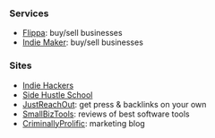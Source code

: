 ### Services
- [Flippa](https://flippa.com): buy/sell businesses
- [Indie Maker](https://indiemaker.co): buy/sell businesses

### Sites
- [Indie Hackers](https://www.indiehackers.com)
- [Side Hustle School](https://sidehustleschool.com)
- [JustReachOut](https://justreachout.io/): get press & backlinks on your own
- [SmallBizTools](https://smallbiz.tools/): reviews of best software tools
- [CriminallyProlific](https://www.criminallyprolific.com/): marketing blog
